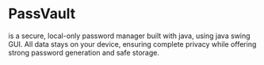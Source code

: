 # PassVault
is a secure, local-only password manager built with java, using java swing GUI. All data stays on your device, ensuring complete privacy while offering strong password generation and safe storage.
